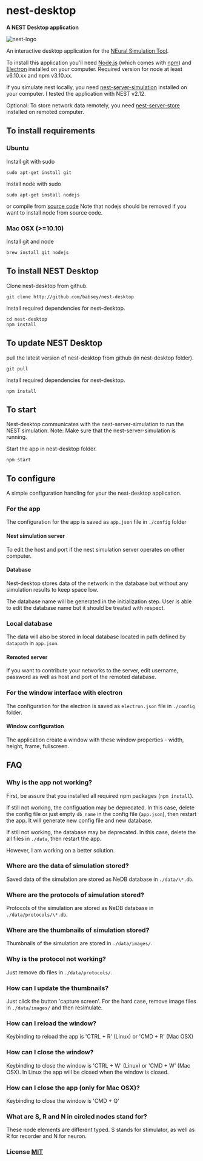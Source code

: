# nest-desktop

**A NEST Desktop application**

![nest-logo](http://www.nest-simulator.org/wp-content/uploads/2015/03/nest_logo.png)

An interactive desktop application for the [NEural Simulation Tool](http://www.nest-initiative.org/).

To install this application you'll need [Node.js](https://nodejs.org/en/download/) (which comes with [npm](http://npmjs.com)) and [Electron](http://electron.atom.io/) installed on your computer. Required version for node at least v6.10.xx and npm v3.10.xx.

If you simulate nest locally, you need [nest-server-simulation](https://github.com/babsey/nest-server-simulation) installed on your computer. I tested the application with NEST v2.12.

Optional: To store network data remotely, you need [nest-server-store](https://github.com/babsey/nest-server-store) installed on remoted computer.

## To install requirements

### Ubuntu

Install git with sudo

```
sudo apt-get install git
```

Install node with sudo

```
sudo apt-get install nodejs
```

or compile from [source code](https://nodejs.org/en/download/) Note that nodejs should be removed if you want to install node from source code.

### Mac OSX (>=10.10)

Install git and node

```
brew install git nodejs
```

## To install NEST Desktop

Clone nest-desktop from github.

```
git clone http://github.com/babsey/nest-desktop
```

Install required dependencies for nest-desktop.

```
cd nest-desktop
npm install
```

## To update NEST Desktop

pull the latest version of nest-desktop from github (in nest-desktop folder).

```
git pull
```

Install required dependencies for nest-desktop.

```
npm install
```

## To start

Nest-desktop communicates with the nest-server-simulation to run the NEST simulation. Note: Make sure that the nest-server-simulation is running.

Start the app in nest-desktop folder.

```
npm start
```

## To configure

A simple configuration handling for your the nest-desktop application.

### For the app

The configuration for the app is saved as `app.json` file in `./config` folder

#### Nest simulation server

To edit the host and port if the nest simulation server operates on other computer.

#### Database

Nest-desktop stores data of the network in the database but without any simulation results to keep space low.

The database name will be generated in the initialization step. User is able to edit the database name but it should be treated with respect.

### Local database

The data will also be stored in local database located in path defined by `datapath` in `app.json`.

#### Remoted server

If you want to contribute your networks to the server, edit username, password as well as host and port of the remoted database.

### For the window interface with electron

The configuration for the electron is saved as `electron.json` file in `./config` folder.

#### Window configuration

The application create a window with these window properties - width, height, frame, fullscreen.

## FAQ

### Why is the app not working?

First, be assure that you installed all required npm packages (`npm install`).

If still not working, the configuation may be deprecated. In this case, delete the config file or just empty `db_name` in the config file (`app.json`), then restart the app. It will generate new config file and new database.

If still not working, the database may be deprecated. In this case, delete the all files in `./data`, then restart the app.

However, I am working on a better solution.

### Where are the data of simulation stored?

Saved data of the simulation are stored as NeDB database in `./data/\*.db`.

### Where are the protocols of simulation stored?

Protocols of the simulation are stored as NeDB database in `./data/protocols/\*.db`.

### Where are the thumbnails of simulation stored?

Thumbnails of the simulation are stored in `./data/images/`.

### Why is the protocol not working?

Just remove db files in `./data/protocols/`.

### How can I update the thumbnails?

Just click the button 'capture screen'. For the hard case, remove image files in `./data/images/` and then resimulate.

### How can I reload the window?

Keybinding to reload the app is 'CTRL + R' (Linux) or 'CMD + R' (Mac OSX)

### How can I close the window?

Keybinding to close the window is 'CTRL + W' (Linux) or 'CMD + W' (Mac OSX). In Linux the app will be closed when the window is closed.

### How can I close the app (only for Mac OSX)?

Keybinding to close the window is 'CMD + Q'

### What are S, R and N in circled nodes stand for?

These node elements are different typed. S stands for stimulator, as well as R for recorder and N for neuron.

### License [MIT](LICENSE)
